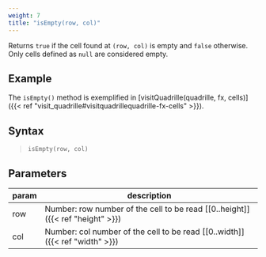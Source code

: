 ```yaml
---
weight: 7
title: "isEmpty(row, col)"
---
```


Returns `true` if the cell found at `(row, col)` is empty and `false` otherwise. Only cells defined as `null` are considered empty.

## Example

The `isEmpty()` method is exemplified in [visitQuadrille(quadrille, fx, cells)]({{< ref "visit_quadrille#visitquadrillequadrille-fx-cells" >}}).

## Syntax

> `isEmpty(row, col)`

## Parameters

| param    | description                                                                     |
|----------|---------------------------------------------------------------------------------|
| row      | Number: row number of the cell to be read [\[0..height\]]({{< ref "height" >}}) |
| col      | Number: col number of the cell to be read [\[0..width\]]({{< ref "width" >}})   |
